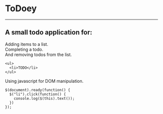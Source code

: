 # ToDoey    

---    

## A small todo application for:  
Adding items to a list.   
Completing a todo.  
And removing todos from the list.  

    <ul>
      <li>TODO</li>
    </ul>

Using javascript for DOM manipulation.  

    $(document).ready(function() {
      $("li").click(function() {
        console.log($(this).text());
      })
    });